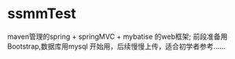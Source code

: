 # ssmmTest
maven管理的spring + springMVC + mybatise 的web框架;
前段准备用Bootstrap,数据库用mysql
开始用，后续慢慢上传，适合初学者参考……
